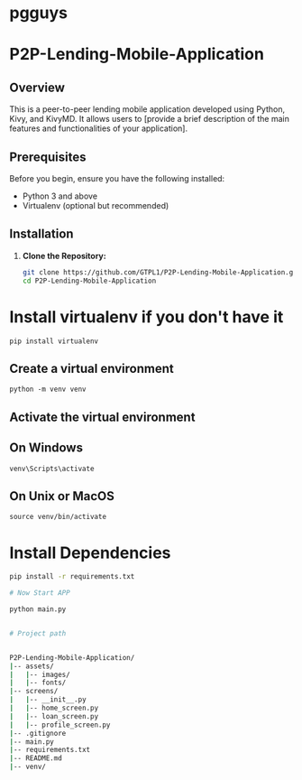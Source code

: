 # pgguys


# P2P-Lending-Mobile-Application

## Overview

This is a peer-to-peer lending mobile application developed using Python, Kivy, and KivyMD. It allows users to [provide a brief description of the main features and functionalities of your application].

## Prerequisites

Before you begin, ensure you have the following installed:

- Python 3 and above 
- Virtualenv (optional but recommended)

## Installation

1. **Clone the Repository:**

   ```bash
   git clone https://github.com/GTPL1/P2P-Lending-Mobile-Application.git
   cd P2P-Lending-Mobile-Application

# Install virtualenv if you don't have it

```pip install virtualenv```

## Create a virtual environment


```python -m venv venv```

## Activate the virtual environment

## On Windows

```venv\Scripts\activate```

## On Unix or MacOS

```source venv/bin/activate```


# Install Dependencies

```bash
pip install -r requirements.txt

# Now Start APP

python main.py


# Project path


P2P-Lending-Mobile-Application/
|-- assets/
|   |-- images/
|   |-- fonts/
|-- screens/
|   |-- __init__.py
|   |-- home_screen.py
|   |-- loan_screen.py
|   |-- profile_screen.py
|-- .gitignore
|-- main.py
|-- requirements.txt
|-- README.md
|-- venv/